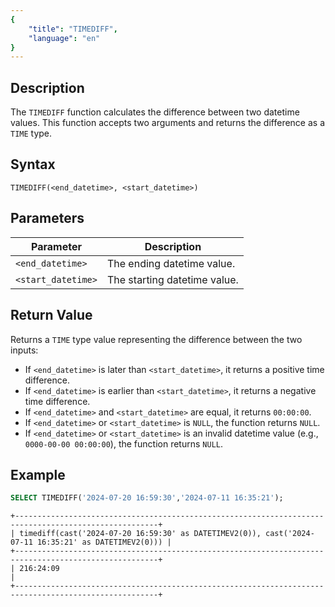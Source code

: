```yaml
---
{
    "title": "TIMEDIFF",
    "language": "en"
}
---
```


<!-- 
Licensed to the Apache Software Foundation (ASF) under one
or more contributor license agreements.  See the NOTICE file
distributed with this work for additional information
regarding copyright ownership.  The ASF licenses this file
to you under the Apache License, Version 2.0 (the
"License"); you may not use this file except in compliance
with the License.  You may obtain a copy of the License at

  http://www.apache.org/licenses/LICENSE-2.0

Unless required by applicable law or agreed to in writing,
software distributed under the License is distributed on an
"AS IS" BASIS, WITHOUT WARRANTIES OR CONDITIONS OF ANY
KIND, either express or implied.  See the License for the
specific language governing permissions and limitations
under the License.
-->

## Description
The `TIMEDIFF` function calculates the difference between two datetime values. This function accepts two arguments and returns the difference as a `TIME` type.

## Syntax

`TIMEDIFF(<end_datetime>, <start_datetime>)`

## Parameters

| Parameter          | Description                  |
|--------------------|------------------------------|
| `<end_datetime>`   | The ending datetime value.   |
| `<start_datetime>` | The starting datetime value. |

## Return Value
Returns a `TIME` type value representing the difference between the two inputs:
- If `<end_datetime>` is later than `<start_datetime>`, it returns a positive time difference.
- If `<end_datetime>` is earlier than `<start_datetime>`, it returns a negative time difference.
- If `<end_datetime>` and `<start_datetime>` are equal, it returns `00:00:00`.
- If `<end_datetime>` or `<start_datetime>` is `NULL`, the function returns `NULL`.
- If `<end_datetime>` or `<start_datetime>` is an invalid datetime value (e.g., `0000-00-00 00:00:00`), the function returns `NULL`.

## Example

```sql
SELECT TIMEDIFF('2024-07-20 16:59:30','2024-07-11 16:35:21');
```

```text
+------------------------------------------------------------------------------------------------------+
| timediff(cast('2024-07-20 16:59:30' as DATETIMEV2(0)), cast('2024-07-11 16:35:21' as DATETIMEV2(0))) |
+------------------------------------------------------------------------------------------------------+
| 216:24:09                                                                                            |
+------------------------------------------------------------------------------------------------------+
```

